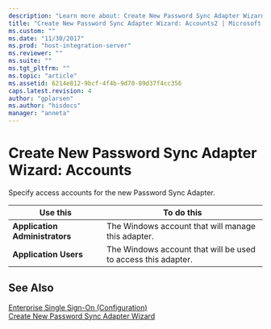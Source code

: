 ```yaml
---
description: "Learn more about: Create New Password Sync Adapter Wizard: Accounts"
title: "Create New Password Sync Adapter Wizard: Accounts2 | Microsoft Docs"
ms.custom: ""
ms.date: "11/30/2017"
ms.prod: "host-integration-server"
ms.reviewer: ""
ms.suite: ""
ms.tgt_pltfrm: ""
ms.topic: "article"
ms.assetid: 6214e812-9bcf-4f4b-9d70-89d37f4cc356
caps.latest.revision: 4
author: "gplarsen"
ms.author: "hisdocs"
manager: "anneta"
---
```

# Create New Password Sync Adapter Wizard: Accounts
Specify access accounts for the new Password Sync Adapter.  
  
|Use this|To do this|  
|--------------|----------------|  
|**Application Administrators**|The Windows account that will manage this adapter.|  
|**Application Users**|The Windows account that will be used to access this adapter.|  
  
## See Also  
 [Enterprise Single Sign-On (Configuration)](../core/enterprise-single-sign-on-configuration-1.md)   
 [Create New Password Sync Adapter Wizard](../core/create-new-password-sync-adapter-wizard1.md)
